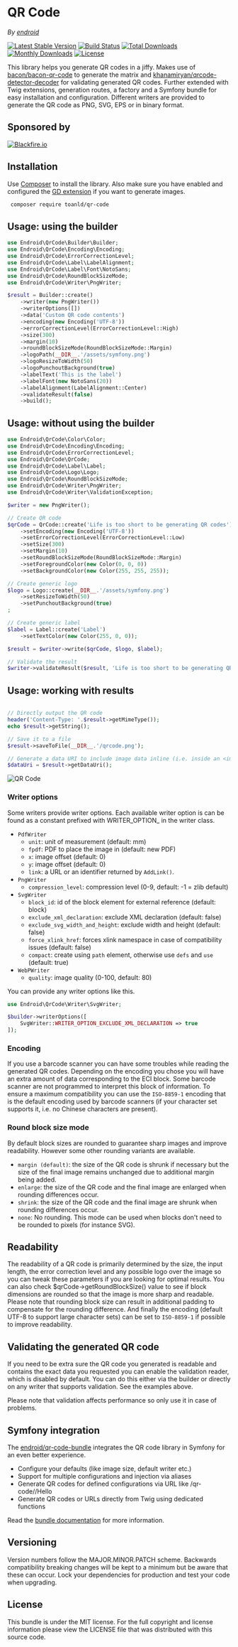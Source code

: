 # QR Code

*By [endroid](https://endroid.nl/)*

[![Latest Stable Version](http://img.shields.io/packagist/v/endroid/qr-code.svg)](https://packagist.org/packages/endroid/qr-code)
[![Build Status](https://github.com/endroid/qr-code/workflows/CI/badge.svg)](https://github.com/endroid/qr-code/actions)
[![Total Downloads](http://img.shields.io/packagist/dt/endroid/qr-code.svg)](https://packagist.org/packages/endroid/qr-code)
[![Monthly Downloads](http://img.shields.io/packagist/dm/endroid/qr-code.svg)](https://packagist.org/packages/endroid/qr-code)
[![License](http://img.shields.io/packagist/l/endroid/qr-code.svg)](https://packagist.org/packages/endroid/qr-code)

This library helps you generate QR codes in a jiffy. Makes use of [bacon/bacon-qr-code](https://github.com/Bacon/BaconQrCode)
to generate the matrix and [khanamiryan/qrcode-detector-decoder](https://github.com/khanamiryan/php-qrcode-detector-decoder)
for validating generated QR codes. Further extended with Twig extensions, generation routes, a factory and a
Symfony bundle for easy installation and configuration. Different writers are provided to generate the QR code
as PNG, SVG, EPS or in binary format.

## Sponsored by

[![Blackfire.io](.github/blackfire.png)](https://www.blackfire.io)

## Installation

Use [Composer](https://getcomposer.org/) to install the library. Also make sure you have enabled and configured the
[GD extension](https://www.php.net/manual/en/book.image.php) if you want to generate images.

``` bash
 composer require toanld/qr-code
```

## Usage: using the builder

```php
use Endroid\QrCode\Builder\Builder;
use Endroid\QrCode\Encoding\Encoding;
use Endroid\QrCode\ErrorCorrectionLevel;
use Endroid\QrCode\Label\LabelAlignment;
use Endroid\QrCode\Label\Font\NotoSans;
use Endroid\QrCode\RoundBlockSizeMode;
use Endroid\QrCode\Writer\PngWriter;

$result = Builder::create()
    ->writer(new PngWriter())
    ->writerOptions([])
    ->data('Custom QR code contents')
    ->encoding(new Encoding('UTF-8'))
    ->errorCorrectionLevel(ErrorCorrectionLevel::High)
    ->size(300)
    ->margin(10)
    ->roundBlockSizeMode(RoundBlockSizeMode::Margin)
    ->logoPath(__DIR__.'/assets/symfony.png')
    ->logoResizeToWidth(50)
    ->logoPunchoutBackground(true)
    ->labelText('This is the label')
    ->labelFont(new NotoSans(20))
    ->labelAlignment(LabelAlignment::Center)
    ->validateResult(false)
    ->build();
```

## Usage: without using the builder

```php
use Endroid\QrCode\Color\Color;
use Endroid\QrCode\Encoding\Encoding;
use Endroid\QrCode\ErrorCorrectionLevel;
use Endroid\QrCode\QrCode;
use Endroid\QrCode\Label\Label;
use Endroid\QrCode\Logo\Logo;
use Endroid\QrCode\RoundBlockSizeMode;
use Endroid\QrCode\Writer\PngWriter;
use Endroid\QrCode\Writer\ValidationException;

$writer = new PngWriter();

// Create QR code
$qrCode = QrCode::create('Life is too short to be generating QR codes')
    ->setEncoding(new Encoding('UTF-8'))
    ->setErrorCorrectionLevel(ErrorCorrectionLevel::Low)
    ->setSize(300)
    ->setMargin(10)
    ->setRoundBlockSizeMode(RoundBlockSizeMode::Margin)
    ->setForegroundColor(new Color(0, 0, 0))
    ->setBackgroundColor(new Color(255, 255, 255));

// Create generic logo
$logo = Logo::create(__DIR__.'/assets/symfony.png')
    ->setResizeToWidth(50)
    ->setPunchoutBackground(true)
;

// Create generic label
$label = Label::create('Label')
    ->setTextColor(new Color(255, 0, 0));

$result = $writer->write($qrCode, $logo, $label);

// Validate the result
$writer->validateResult($result, 'Life is too short to be generating QR codes');
```

## Usage: working with results

```php

// Directly output the QR code
header('Content-Type: '.$result->getMimeType());
echo $result->getString();

// Save it to a file
$result->saveToFile(__DIR__.'/qrcode.png');

// Generate a data URI to include image data inline (i.e. inside an <img> tag)
$dataUri = $result->getDataUri();
```

![QR Code](.github/example.png)

### Writer options

Some writers provide writer options. Each available writer option is can be
found as a constant prefixed with WRITER_OPTION_ in the writer class.

* `PdfWriter`
  * `unit`: unit of measurement (default: mm)
  * `fpdf`: PDF to place the image in (default: new PDF)
  * `x`: image offset (default: 0)
  * `y`: image offset (default: 0)
  * `link`: a URL or an identifier returned by `AddLink()`.
* `PngWriter`
  * `compression_level`: compression level (0-9, default: -1 = zlib default)
* `SvgWriter`
  * `block_id`: id of the block element for external reference (default: block)
  * `exclude_xml_declaration`: exclude XML declaration (default: false)
  * `exclude_svg_width_and_height`: exclude width and height (default: false)
  * `force_xlink_href`: forces xlink namespace in case of compatibility issues (default: false)
  * `compact`: create using `path` element, otherwise use `defs` and `use` (default: true)
* `WebPWriter`
  * `quality`: image quality (0-100, default: 80)

You can provide any writer options like this.

```php
use Endroid\QrCode\Writer\SvgWriter;

$builder->writerOptions([
    SvgWriter::WRITER_OPTION_EXCLUDE_XML_DECLARATION => true
]);
```

### Encoding

If you use a barcode scanner you can have some troubles while reading the
generated QR codes. Depending on the encoding you chose you will have an extra
amount of data corresponding to the ECI block. Some barcode scanner are not
programmed to interpret this block of information. To ensure a maximum
compatibility you can use the `ISO-8859-1` encoding that is the default
encoding used by barcode scanners (if your character set supports it,
i.e. no Chinese characters are present).

### Round block size mode

By default block sizes are rounded to guarantee sharp images and improve
readability. However some other rounding variants are available.

* `margin (default)`: the size of the QR code is shrunk if necessary but the size
  of the final image remains unchanged due to additional margin being added.
* `enlarge`: the size of the QR code and the final image are enlarged when
  rounding differences occur.
* `shrink`: the size of the QR code and the final image are
  shrunk when rounding differences occur.
* `none`: No rounding. This mode can be used when blocks don't need to be rounded
  to pixels (for instance SVG).

## Readability

The readability of a QR code is primarily determined by the size, the input
length, the error correction level and any possible logo over the image so you
can tweak these parameters if you are looking for optimal results. You can also
check $qrCode->getRoundBlockSize() value to see if block dimensions are rounded
so that the image is more sharp and readable. Please note that rounding block
size can result in additional padding to compensate for the rounding difference.
And finally the encoding (default UTF-8 to support large character sets) can be
set to `ISO-8859-1` if possible to improve readability.

## Validating the generated QR code

If you need to be extra sure the QR code you generated is readable and contains
the exact data you requested you can enable the validation reader, which is
disabled by default. You can do this either via the builder or directly on any
writer that supports validation. See the examples above.

Please note that validation affects performance so only use it in case of problems.

## Symfony integration

The [endroid/qr-code-bundle](https://github.com/endroid/qr-code-bundle)
integrates the QR code library in Symfony for an even better experience.

* Configure your defaults (like image size, default writer etc.)
* Support for multiple configurations and injection via aliases
* Generate QR codes for defined configurations via URL like /qr-code/<config>/Hello
* Generate QR codes or URLs directly from Twig using dedicated functions

Read the [bundle documentation](https://github.com/endroid/qr-code-bundle)
for more information.

## Versioning

Version numbers follow the MAJOR.MINOR.PATCH scheme. Backwards compatibility
breaking changes will be kept to a minimum but be aware that these can occur.
Lock your dependencies for production and test your code when upgrading.

## License

This bundle is under the MIT license. For the full copyright and license
information please view the LICENSE file that was distributed with this source code.
